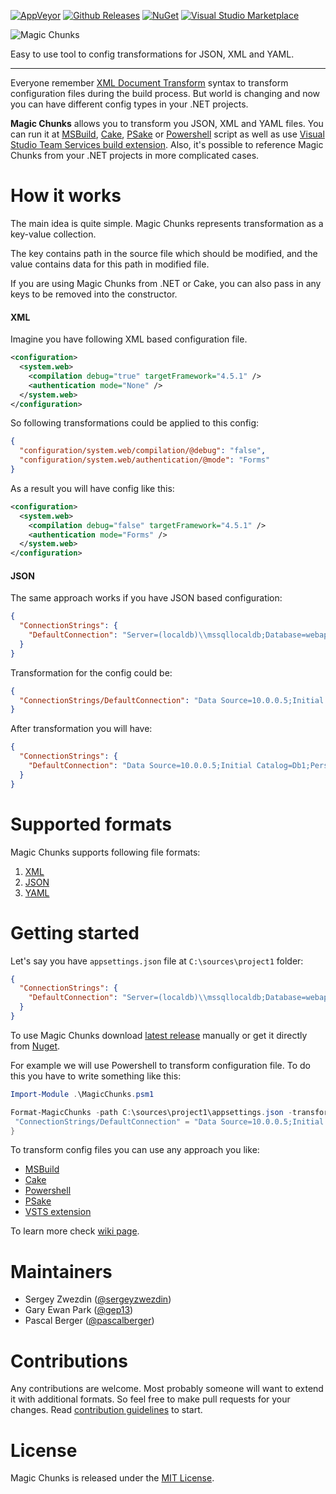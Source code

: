 [![AppVeyor](https://img.shields.io/appveyor/ci/magic-chunks/magic-chunks-dotnetcore/master.svg?maxAge=2592000)](https://ci.appveyor.com/project/magic-chunks/magic-chunks-dotnetcore) [![Github Releases](https://img.shields.io/github/downloads/magic-chunks/magic-chunks-dotnetcore/total.svg?maxAge=2592000)](https://github.com/magic-chunks/magic-chunks-dotnetcore/releases) [![NuGet](https://img.shields.io/nuget/v/MagicChunks.svg?maxAge=2592000)](https://www.nuget.org/packages/MagicChunks/) [![Visual Studio Marketplace](https://img.shields.io/badge/VS%20Marketplace-1.3.1-yellowgreen.svg)](https://marketplace.visualstudio.com/items?itemName=sergeyzwezdin.magic-chunks)

![Magic Chunks](assets/title.png)

Easy to use tool to config transformations for JSON, XML and YAML.

---

Everyone remember [XML Document Transform](https://msdn.microsoft.com/en-us/library/dd465326.aspx) syntax to transform configuration files during the build process. But world is changing and now you can have different config types in your .NET projects.

**Magic Chunks** allows you to transform you JSON, XML and YAML files. You can run it at [MSBuild](https://github.com/magic-chunks/magic-chunks-dotnetcore/wiki/MSBuild), [Cake](https://github.com/magic-chunks/magic-chunks-dotnetcore/wiki/Cake), [PSake](https://github.com/magic-chunks/magic-chunks-dotnetcore/wiki/PSake) or [Powershell](https://github.com/magic-chunks/magic-chunks-dotnetcore/wiki/Powershell) script as well as use [Visual Studio Team Services build extension](https://github.com/magic-chunks/magic-chunks-dotnetcore/wiki/Visual-Studio-Team-System-extension). Also, it's possible to reference Magic Chunks from your .NET projects in more complicated cases.

# How it works

The main idea is quite simple. Magic Chunks represents transformation as a key-value collection.

The key contains path in the source file which should be modified, and the value contains data for this path in modified file.

If you are using Magic Chunks from .NET or Cake, you can also pass in any keys to be removed into the constructor.

#### XML

Imagine you have following XML based configuration file.

```xml
<configuration>
  <system.web>
    <compilation debug="true" targetFramework="4.5.1" />
    <authentication mode="None" />
  </system.web>
</configuration>
```

So following transformations could be applied to this config:

```json
{
  "configuration/system.web/compilation/@debug": "false",
  "configuration/system.web/authentication/@mode": "Forms"
}
```

As a result you will have config like this:

```xml
<configuration>
  <system.web>
    <compilation debug="false" targetFramework="4.5.1" />
    <authentication mode="Forms" />
  </system.web>
</configuration>
```

#### JSON

The same approach works if you have JSON based configuration:

```json
{
  "ConnectionStrings": {
    "DefaultConnection": "Server=(localdb)\\mssqllocaldb;Database=webapp"
  }
}
```

Transformation for the config could be:

```json
{
  "ConnectionStrings/DefaultConnection": "Data Source=10.0.0.5;Initial Catalog=Db1;Persist Security Info=True"
}
```

After transformation you will have:

```json
{
  "ConnectionStrings": {
    "DefaultConnection": "Data Source=10.0.0.5;Initial Catalog=Db1;Persist Security Info=True"
  }
}
```

# Supported formats

Magic Chunks supports following file formats:

1. [XML](https://github.com/magic-chunks/magic-chunks-dotnetcore/wiki/XML)
2. [JSON](https://github.com/magic-chunks/magic-chunks-dotnetcore/wiki/JSON)
3. [YAML](https://github.com/magic-chunks/magic-chunks-dotnetcore/wiki/YAML)

# Getting started

Let's say you have `appsettings.json` file at `C:\sources\project1` folder:

```json
{
  "ConnectionStrings": {
    "DefaultConnection": "Server=(localdb)\\mssqllocaldb;Database=webapp"
  }
}
```

To use Magic Chunks download [latest release](https://github.com/magic-chunks/magic-chunks-dotnetcore/releases) manually or get it directly from [Nuget](http://nuget.org).

For example we will use Powershell to transform configuration file. To do this you have to write something like this:

```powershell
Import-Module .\MagicChunks.psm1

Format-MagicChunks -path C:\sources\project1\appsettings.json -transformations @{
 "ConnectionStrings/DefaultConnection" = "Data Source=10.0.0.5;Initial Catalog=Db1;Persist Security Info=True"
}
```

To transform config files you can use any approach you like:

 - [MSBuild](https://github.com/magic-chunks/magic-chunks-dotnetcore/wiki/MSBuild)
 - [Cake](https://github.com/magic-chunks/magic-chunks-dotnetcore/wiki/Cake)
 - [Powershell](https://github.com/magic-chunks/magic-chunks-dotnetcore/wiki/Powershell)
 - [PSake](https://github.com/magic-chunks/magic-chunks-dotnetcore/wiki/PSake)
 - [VSTS extension](https://github.com/magic-chunks/magic-chunks-dotnetcore/wiki/Visual-Studio-Team-System-extension)

To learn more check [wiki page](https://github.com/magic-chunks/magic-chunks-dotnetcore/wiki).

# Maintainers

- Sergey Zwezdin ([@sergeyzwezdin](https://github.com/sergeyzwezdin))
- Gary Ewan Park ([@gep13](https://github.com/gep13))
- Pascal Berger ([@pascalberger](https://github.com/pascalberger))

# Contributions

Any contributions are welcome. Most probably someone will want to extend it with additional formats. So feel free to make pull requests for your changes. Read [contribution guidelines](https://github.com/magic-chunks/magic-chunks-dotnetcore/wiki/Contribution-guidelines) to start.

# License

Magic Chunks is released under the [MIT License](https://github.com/magic-chunks/magic-chunks-dotnetcore/blob/master/LICENSE).
